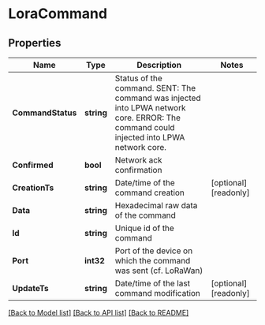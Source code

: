 # LoraCommand

## Properties

Name | Type | Description | Notes
------------ | ------------- | ------------- | -------------
**CommandStatus** | **string** | Status of the command. SENT: The command was injected into LPWA network core. ERROR: The command could injected into LPWA network core. | 
**Confirmed** | **bool** | Network ack confirmation | 
**CreationTs** | **string** | Date/time of the command creation | [optional] [readonly] 
**Data** | **string** | Hexadecimal raw data of the command | 
**Id** | **string** | Unique id of the command | 
**Port** | **int32** | Port of the device on which the command was sent (cf. LoRaWan) | 
**UpdateTs** | **string** | Date/time of the last command modification | [optional] [readonly] 

[[Back to Model list]](../README.md#documentation-for-models) [[Back to API list]](../README.md#documentation-for-api-endpoints) [[Back to README]](../README.md)



